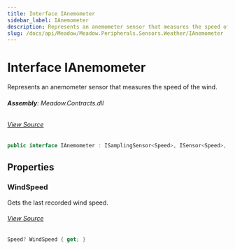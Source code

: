 ```yaml
---
title: Interface IAnemometer
sidebar_label: IAnemometer
description: Represents an anemometer sensor that measures the speed of the wind.
slug: /docs/api/Meadow/Meadow.Peripherals.Sensors.Weather/IAnemometer
---
```

# Interface IAnemometer
Represents an anemometer sensor that measures the speed of the wind.

###### **Assembly**: Meadow.Contracts.dll
###### [View Source](https://github.com/WildernessLabs/Meadow.Contracts.git/blob/develop/Source/Meadow.Contracts/Peripherals/Sensors/Weather/IAnemometer.cs#L8)
```csharp title="Declaration"
public interface IAnemometer : ISamplingSensor<Speed>, ISensor<Speed>, ISensor, ISamplingSensor
```
## Properties
### WindSpeed
Gets the last recorded wind speed.
###### [View Source](https://github.com/WildernessLabs/Meadow.Contracts.git/blob/develop/Source/Meadow.Contracts/Peripherals/Sensors/Weather/IAnemometer.cs#L13)
```csharp title="Declaration"
Speed? WindSpeed { get; }
```
